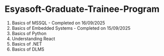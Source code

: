 # Esyasoft-Graduate-Trainee-Program

1. Basics of MSSQL - Completed on 16/09/2025
2. Basics of Embedded Systems - Completed on 15/09/2025
3. Basics of Python
4. Understanding React
5. Basics of .NET
6. Basics of DLMS
